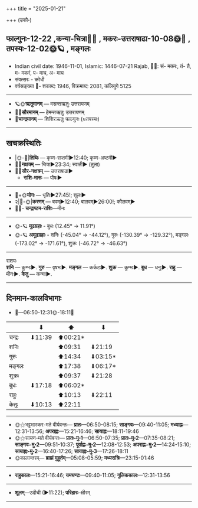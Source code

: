 +++
title = "2025-01-21"

+++
(उकौ॰)
## फाल्गुनः-12-22  ,कन्या-चित्रा🌛🌌  ,  मकरः-उत्तराषाढा-10-08🌞🌌  ,  तपस्यः-12-02🌞🪐  , मङ्गलः
- Indian civil date: 1946-11-01, Islamic: 1446-07-21 Rajab, 🌌🌞: सं- मकरः, तं- तै, म- मकरं, प- माघ, अ- माघ
- संवत्सरः - क्रोधी
- वर्षसङ्ख्या 🌛- शकाब्दः 1946, विक्रमाब्दः 2081, कलियुगे 5125
___________________
- 🪐🌞**ऋतुमानम्** — वसन्तऋतुः उत्तरायणम्
- 🌌🌞**सौरमानम्** — हेमन्तऋतुः उत्तरायणम्
- 🌛**चान्द्रमानम्** — शिशिरऋतुः फाल्गुनः (≈तपस्यः)
___________________


## खचक्रस्थितिः
- |🌞-🌛|**तिथिः** — कृष्ण-सप्तमी►12:40; कृष्ण-अष्टमी►  
- 🌌🌛**नक्षत्रम्** — चित्रा►23:34; स्वाती► (तुला)  
- 🌌🌞**सौर-नक्षत्रम्** — उत्तराषाढा►  
  - **राशि-मासः** — पौषः► 
___________________
- 🌛+🌞**योगः** — धृतिः►27:45!; शूलः►  
- २|🌛-🌞|**करणम्** — बवम्►12:40; बालवम्►26:00!; कौलवम्►  
- 🌌🌛- **चन्द्राष्टम-राशिः**—मीनः  
___________________
- 🌞-🪐 **मूढग्रहाः** - बुधः (12.45° → 11.91°)
- 🌞-🪐 **अमूढग्रहाः** - शनिः (-45.04° → -44.12°), गुरुः (-130.39° → -129.32°), मङ्गलः (-173.02° → -171.61°), शुक्रः (-46.72° → -46.63°)
___________________
राशयः  
**शनि** — कुम्भः►. **गुरु** — वृषभः►. **मङ्गल** — कर्कटः►. **शुक्र** — कुम्भः►. **बुध** — धनुः►. **राहु** — मीनः►. **केतु** — कन्या►. 
___________________


## दिनमान-कालविभागाः
- 🌅—06:50-12:31🌞-18:11🌇  

|      |⬇     |⬆     |⬇     |
|------|-----|-----|------|
|चन्द्रः|⬇11:39 |⬆00:21*|     |
|शनिः   |     |⬆09:31 |⬇21:19 |
|गुरुः  |     |⬆14:34 |⬇03:15*|
|मङ्गलः |     |⬆17:38 |⬇06:17*|
|शुक्रः |     |⬆09:37 |⬇21:28 |
|बुधः   |⬇17:18 |⬆06:02*|     |
|राहुः  |     |⬆10:13 |⬇22:11 |
|केतुः  |⬇10:13 |⬆22:11 |     |
___________________
- 🌞⚝भट्टभास्कर-मते वीर्यवन्तः— **प्रातः**—06:50-08:15; **साङ्गवः**—09:40-11:05; **मध्याह्नः**—12:31-13:56; **अपराह्णः**—15:21-16:46; **सायाह्नः**—18:11-19:46  
- 🌞⚝सायण-मते वीर्यवन्तः— **प्रातः-मु॰1**—06:50-07:35; **प्रातः-मु॰2**—07:35-08:21; **साङ्गवः-मु॰2**—09:51-10:37; **पूर्वाह्णः-मु॰2**—12:08-12:53; **अपराह्णः-मु॰2**—14:24-15:10; **सायाह्नः-मु॰2**—16:40-17:26; **सायाह्नः-मु॰3**—17:26-18:11  
- 🌞कालान्तरम्— **ब्राह्मं मुहूर्तम्**—05:08-05:59; **मध्यरात्रिः**—23:15-01:46  
___________________
- **राहुकालः**—15:21-16:46; **यमघण्टः**—09:40-11:05; **गुलिककालः**—12:31-13:56  
___________________
- **शूलम्**—उदीची (►11:22); **परिहारः**–क्षीरम्  
___________________
